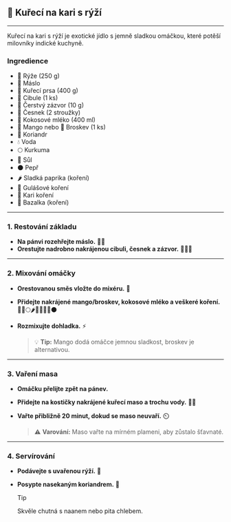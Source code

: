 ﻿## 🍛 Kuřecí na kari s rýží

---

Kuřecí na kari s rýží je exotické jídlo s jemně sladkou omáčkou, které potěší milovníky indické kuchyně.

### Ingredience

- 🍚 Rýže (250 g)
- 🧈 Máslo
- 🍗 Kuřecí prsa (400 g)
- 🧅 Cibule (1 ks)
- 🫚 Čerstvý zázvor (10 g)
- 🧄 Česnek (2 stroužky)
- 🥥 Kokosové mléko (400 ml)
- 🥭 Mango nebo 🍑 Broskev (1 ks)
- 🌿 Koriandr
- 💧 Voda
- 🌕 Kurkuma
- 🧂 Sůl
- ⚫ Pepř
- 🌶️ Sladká paprika (koření)
- 🍲 Gulášové koření
- 🍛 Kari koření
- 🌱 Bazalka (koření)

---

### 1. Restování základu

- **Na pánvi rozehřejte máslo.** 🧈🔥
- **Orestujte nadrobno nakrájenou cibuli, česnek a zázvor.** 🧅🧄🫚

---

### 2. Mixování omáčky

- **Orestovanou směs vložte do mixéru.** 🥣
- **Přidejte nakrájené mango/broskev, kokosové mléko a veškeré koření.** 🥭🥥🌕🌶️🍲🍛🌱🧂⚫
- **Rozmixujte dohladka.** ⚡

  > 💡 **Tip:** Mango dodá omáčce jemnou sladkost, broskev je alternativou.

---

### 3. Vaření masa

- **Omáčku přelijte zpět na pánev.**
- **Přidejte na kostičky nakrájené kuřecí maso a trochu vody.** 🍗💧
- **Vařte přibližně 20 minut, dokud se maso neuvaří.** ⏲️

  > ⚠️ **Varování:** Maso vařte na mírném plameni, aby zůstalo šťavnaté.

---

### 4. Servírování

- **Podávejte s uvařenou rýží.** 🍚
- **Posypte nasekaným koriandrem.** 🌿

  > [!TIP]
  > Skvěle chutná s naanem nebo pita chlebem.